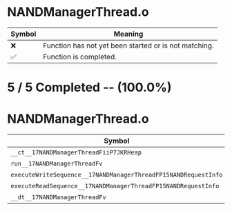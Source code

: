 # NANDManagerThread.o
| Symbol | Meaning 
| ------------- | ------------- 
| :x: | Function has not yet been started or is not matching. 
| :white_check_mark: | Function is completed. 


# 5 / 5 Completed -- (100.0%)
# NANDManagerThread.o
| Symbol | Decompiled? |
| ------------- | ------------- |
| `__ct__17NANDManagerThreadFiiP7JKRHeap` | :white_check_mark: |
| `run__17NANDManagerThreadFv` | :white_check_mark: |
| `executeWriteSequence__17NANDManagerThreadFP15NANDRequestInfo` | :white_check_mark: |
| `executeReadSequence__17NANDManagerThreadFP15NANDRequestInfo` | :white_check_mark: |
| `__dt__17NANDManagerThreadFv` | :white_check_mark: |
